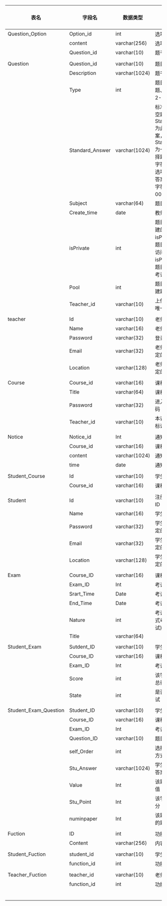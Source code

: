 

| 表名                  | 字段名          | 数据类型      | 字段说明                                                     | 备注(说明 PK,FK) |
| --------------------- | --------------- | ------------- | ------------------------------------------------------------ | :--------------- |
| Question_Option       | Option_id       | int           | 选项的唯一标识符                                             | PK               |
|                       | content         | varchar(256)  | 选项的内容                                                   |                  |
|                       | Question_id     | varchar(10)   | 题干的标识符                                                 | PK FK            |
|                       |                 |               |                                                              |                  |
| Question              | Question_id     | varchar(10)   | 题目的标识符                                                 | PK               |
|                       | Description     | varchar(1024) | 题干                                                         |                  |
|                       | Type            | int           | 题目类型（0-选择题、1-填空题、2-大题）                       |                  |
|                       | Standard_Answer | varchar(1024) | 标准答案（对于填空题和大题，Standard_Answer 为此题的实际答案，对于选择题，Standard_Answer 为一串能够表现选择题答案的二进制字符串，例如题目选项有 ABCDEF，答案为 CD，则此字符串为 00110000） |                  |
|                       | Subject         | varchar(64)   | 题目附属学科名                                               |                  |
|                       | Create_time     | date          | 教师上传题目日期                                             |                  |
|                       | isPrivate       | int           | 题目是否为教师创建的私人题库（即 isPrivate 为 0 的题目可供模拟考试访问，而 isPrivate 为 1 的题目仅可以供正式考试访问） |                  |
|                       | Pool            | int           | 题目所属的教师创建题库编号                                   |                  |
|                       | Teacher_id      | varchar(10)   | 上传此题目的教师唯一标识                                     | FK               |
|                       |                 |               |                                                              |                  |
| teacher               | Id              | varchar(10)   | 老师的唯一标识符                                             | PK               |
|                       | Name            | varchar(16)   | 老师的名字                                                   |                  |
|                       | Password        | varchar(32)   | 登录注册的密码                                               |                  |
|                       | Email           | varchar(32)   | 老师注册时自己设定的邮箱                                     |                  |
|                       | Location        | varchar(128)  | 老师注册时自己设定的住址                                     |                  |
|                       |                 |               |                                                              |                  |
| Course                | Course_id       | varchar(16)   | 课程的唯一标识符                                             | PK               |
|                       | Title           | varchar(64)   | 课程名称                                                     |                  |
|                       | Password        | varchar(32)   | 进入课程需要的密码                                           |                  |
|                       | Teacher_id      | varchar(10)   | 本课程老师的唯一标识符                                       | FK               |
|                       |                 |               |                                                              |                  |
| Notice                | Notice_id       | Int           | 通知的唯一标识符                                             | PK               |
|                       | Course_id       | varchar(16)   | 课程的唯一标识符                                             | PK FK            |
|                       | content         | varchar(1024) | 通知的内容                                                   |                  |
|                       | time            | date          | 通知发布的时间                                               |                  |
|                       |                 |               |                                                              |                  |
| Student_Course        | Id              | varchar(10)   | 学生的唯一标识符                                             | PK FK            |
|                       | Course_id       | varchar(16)   | 课程的唯一标识符                                             | PK FK            |
|                       |                 |               |                                                              |                  |
| Student               | Id              | varchar(10)   | 注册时系统分配的 ID（七位数）                                | PK               |
|                       | Name            | varchar(16)   | 学生真实姓名                                                 |                  |
|                       | Password        | varchar(32)   | 学生注册时自己设定的密码                                     |                  |
|                       | Email           | varchar(32)   | 学生注册时自己设定的邮箱                                     |                  |
|                       | Location        | varchar(128)  | 学生注册时自己设定的住址                                     |                  |
|                       |                 |               |                                                              |                  |
| Exam                  | Course_ID       | varchar(16)   | 课程的编号                                                   | PK FK            |
|                       | Exam_ID         | Int           | 考试的编号                                                   | PK               |
|                       | Srart_Time      | Date          | 考试的开始时间                                               |                  |
|                       | End_Time        | Date          | 考试的结束时间                                               |                  |
|                       | Nature          | int           | 考试的性质(1-正式考试 0-模拟考试)                            |                  |
|                       | Title           | varchar(64)   |                                                              |                  |
|                       |                 |               |                                                              |                  |
| Student_Exam          | Sutdent_ID      | varchar(10)   | 学生的 ID                                                    | PK FK            |
|                       | Course_ID       | varchar(16)   | 课程编号                                                     | PK FK            |
|                       | Exam_ID         | Int           | 考试编号                                                     | PK FK            |
|                       | Score           | int           | 该学生该次考试的总得分                                       |                  |
|                       | State           | int           | 是否参加了该次考试                                           |                  |
|                       |                 |               |                                                              |                  |
| Student_Exam_Question | Student_ID      | varchar(10)   | 学生的 ID                                                    | PK FK            |
|                       | Course_ID       | varchar(16)   | 课程编号                                                     | PK FK            |
|                       | Exam_ID         | Int           | 考试编号                                                     | PK FK            |
|                       | Question_ID     | varchar(10)   | 题目编号                                                     | PK FK            |
|                       | self_Order      | int           | 选择题选项的打乱方式                                         |                  |
|                       | Stu_Answer      | varchar(1024) | 学生对该题作出的答案                                         |                  |
|                       | Value           | Int           | 该题在试卷中的分值                                           |                  |
|                       | Stu_Point       | Int           | 该学生这道题的得分                                           |                  |
|                       | numinpaper      | Int           | 该题在该份试卷中的题号(顺序)                                 |                  |
|                       |                 |               |                                                              |                  |
| Fuction               | ID              | int           | 功能编号                                                     | PK               |
|                       | Content         | varchar(256)  | 内容描述                                                     |                  |
|                       |                 |               |                                                              |                  |
| Student_Fuction       | student_id      | varchar(10)   | 学生学号                                                     | PK FK            |
|                       | function_id     | int           | 功能编号                                                     | PK FK            |
|                       |                 |               |                                                              |                  |
| Teacher_Fuction       | teacher_id      | varchar(10)   | 老师编号                                                     | PK FK            |
|                       | function_id     | int           | 功能编号                                                     | PK FK            |
|                       |                 |               |                                                              |                  |
|                       |                 |               |                                                              |                  |
|                       |                 |               |                                                              |                  |
|                       |                 |               |                                                              |                  |
|                       |                 |               |                                                              |                  |
|                       |                 |               |                                                              |                  |